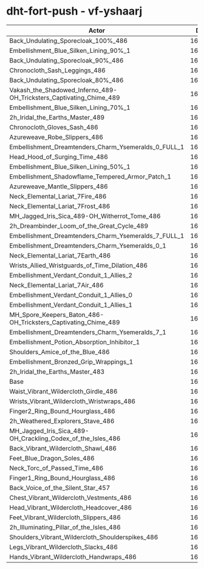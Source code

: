 # dht-fort-push - vf-yshaarj
| Actor | DPS | Increase |
|---|:---:|:---:|
|Back_Undulating_Sporecloak_100%_486|167147|1.88%|
|Embellishment_Blue_Silken_Lining_90%_1|167101|1.85%|
|Back_Undulating_Sporecloak_90%_486|166793|1.66%|
|Chronocloth_Sash_Leggings_486|166685|1.60%|
|Back_Undulating_Sporecloak_80%_486|166555|1.52%|
|Vakash_the_Shadowed_Inferno_489-OH_Tricksters_Captivating_Chime_489|166468|1.46%|
|Embellishment_Blue_Silken_Lining_70%_1|166388|1.41%|
|2h_Iridal_the_Earths_Master_489|166351|1.39%|
|Chronocloth_Gloves_Sash_486|166278|1.35%|
|Azureweave_Robe_Slippers_486|166094|1.24%|
|Embellishment_Dreamtenders_Charm_Ysemeralds_0_FULL_1|166094|1.24%|
|Head_Hood_of_Surging_Time_486|165981|1.17%|
|Embellishment_Blue_Silken_Lining_50%_1|165762|1.03%|
|Embellishment_Shadowflame_Tempered_Armor_Patch_1|165748|1.02%|
|Azureweave_Mantle_Slippers_486|165728|1.01%|
|Neck_Elemental_Lariat_7Fire_486|165653|0.97%|
|Neck_Elemental_Lariat_7Frost_486|165602|0.94%|
|MH_Jagged_Iris_Sica_489-OH_Witherrot_Tome_486|165465|0.85%|
|2h_Dreambinder_Loom_of_the_Great_Cycle_489|165406|0.82%|
|Embellishment_Dreamtenders_Charm_Ysemeralds_7_FULL_1|165192|0.69%|
|Embellishment_Dreamtenders_Charm_Ysemeralds_0_1|165121|0.64%|
|Neck_Elemental_Lariat_7Earth_486|165047|0.60%|
|Wrists_Allied_Wristguards_of_Time_Dilation_486|165024|0.58%|
|Embellishment_Verdant_Conduit_1_Allies_2|164952|0.54%|
|Neck_Elemental_Lariat_7Air_486|164917|0.52%|
|Embellishment_Verdant_Conduit_1_Allies_0|164913|0.52%|
|Embellishment_Verdant_Conduit_1_Allies_1|164904|0.51%|
|MH_Spore_Keepers_Baton_486-OH_Tricksters_Captivating_Chime_489|164867|0.49%|
|Embellishment_Dreamtenders_Charm_Ysemeralds_7_1|164371|0.19%|
|Embellishment_Potion_Absorption_Inhibitor_1|164322|0.16%|
|Shoulders_Amice_of_the_Blue_486|164240|0.11%|
|Embellishment_Bronzed_Grip_Wrappings_1|164135|0.04%|
|2h_Iridal_the_Earths_Master_483|164098|0.02%|
|Base|164067|0.00%|
|Waist_Vibrant_Wildercloth_Girdle_486|163958|-0.07%|
|Wrists_Vibrant_Wildercloth_Wristwraps_486|163926|-0.09%|
|Finger2_Ring_Bound_Hourglass_486|163895|-0.10%|
|2h_Weathered_Explorers_Stave_486|163883|-0.11%|
|MH_Jagged_Iris_Sica_489-OH_Crackling_Codex_of_the_Isles_486|163788|-0.17%|
|Back_Vibrant_Wildercloth_Shawl_486|163756|-0.19%|
|Feet_Blue_Dragon_Soles_486|163690|-0.23%|
|Neck_Torc_of_Passed_Time_486|163535|-0.32%|
|Finger1_Ring_Bound_Hourglass_486|163459|-0.37%|
|Back_Voice_of_the_Silent_Star_457|163456|-0.37%|
|Chest_Vibrant_Wildercloth_Vestments_486|163408|-0.40%|
|Head_Vibrant_Wildercloth_Headcover_486|163377|-0.42%|
|Feet_Vibrant_Wildercloth_Slippers_486|163339|-0.44%|
|2h_Illuminating_Pillar_of_the_Isles_486|163237|-0.51%|
|Shoulders_Vibrant_Wildercloth_Shoulderspikes_486|163051|-0.62%|
|Legs_Vibrant_Wildercloth_Slacks_486|163033|-0.63%|
|Hands_Vibrant_Wildercloth_Handwraps_486|162708|-0.83%|
